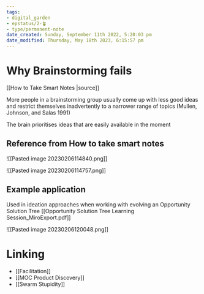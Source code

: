 ```yaml
---
tags: 
- digital_garden
- epstatus/2-🪴
- type/permanent-note
date_created: Sunday, September 11th 2022, 5:20:03 pm
date_modified: Thursday, May 18th 2023, 6:15:57 pm
---
```

# Why Brainstorming fails
[[How to Take Smart Notes |source]]

More people in a brainstorming group usually come up with less good ideas and restrict themselves inadvertently to a narrower range of topics (Mullen, Johnson, and Salas 1991)

The brain prioritises ideas that are easily available in the moment

## Reference from How to take smart notes
![[Pasted image 20230206114840.png]]


![[Pasted image 20230206114757.png]]
## Example application 
Used in ideation approaches when working with evolving an Opportunity Solution Tree [[Opportunity Solution Tree Learning Session_MiroExport.pdf]]

![[Pasted image 20230206120048.png]]

# Linking
+ [[Facilitation]]
+ [[MOC Product Discovery]]
+ [[Swarm Stupidity]]